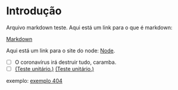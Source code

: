 # Introdução

Arquivo markdown teste. Aqui está um link para o que é markdown: 

[Markdown](https://pt.wikipedia.org/wiki/Markdown)

Aqui está um link para o site do node: [Node](https://nodejs.org/en/).

* [ ] O coronavírus irá destruir tudo, caramba.
* [ ] [(Teste unitário.)](https://jestjs.io/docs/pt-BR/getting-started)
[(Teste unitário.)](https://jestjs.io/docs/pt-BR/getting-started)

exemplo: [exemplo 404](https://app.slack.com/client/SS2TOZ)
